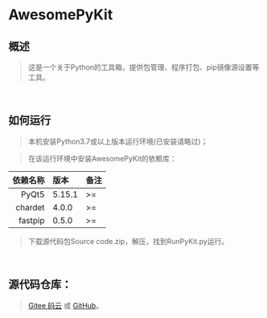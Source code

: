 # AwesomePyKit

## 概述

> 这是一个关于Python的工具箱，提供包管理、程序打包、pip镜像源设置等工具。

<br />

## 如何运行

> 本机安装Python3.7或以上版本运行环境(已安装请略过)；

> 在该运行环境中安装AwesomePyKit的依赖库：

| 依赖名称 | 版本   | 备注  |
|--------:|:-------|:-----|
| PyQt5   | 5.15.1 | >=   |
| chardet | 4.0.0  | >=   |
| fastpip | 0.5.0  | >=   |

> 下载源代码包Source code.zip，解压，找到RunPyKit.py运行。

<br />

## 源代码仓库：
> <a href="https://gitee.com/hrpzcf/AwesomePyKit" target="_blank">Gitee 码云</a> 或 <a href="https://github.com/hrpzcf/AwesomePyKit" target="_blank">GitHub</a>。

<br />
